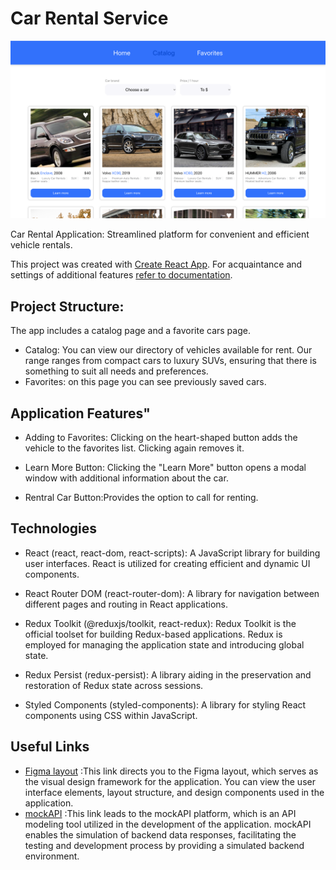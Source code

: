 # Car Rental Service

![Web-site main page](./assets/main.png)

Car Rental Application: Streamlined platform for convenient and efficient
vehicle rentals.

This project was created with
[Create React App](https://github.com/facebook/create-react-app). For
acquaintance and settings of additional features
[refer to documentation](https://facebook.github.io/create-react-app/docs/getting-started).

## Project Structure:

The app includes a catalog page and a favorite cars page.

- Сatalog: You can view our directory of vehicles available for rent. Our range
  ranges from compact cars to luxury SUVs, ensuring that there is something to
  suit all needs and preferences.
- Favorites: on this page you can see previously saved cars.

## Application Features"

- Adding to Favorites: Clicking on the heart-shaped button adds the vehicle to
  the favorites list. Clicking again removes it.

- Learn More Button: Clicking the "Learn More" button opens a modal window with
  additional information about the car.

- Rentral Car Button:Provides the option to call for renting.

## Technologies

- React (react, react-dom, react-scripts): A JavaScript library for building
  user interfaces. React is utilized for creating efficient and dynamic UI
  components.

- React Router DOM (react-router-dom): A library for navigation between
  different pages and routing in React applications.

- Redux Toolkit (@reduxjs/toolkit, react-redux): Redux Toolkit is the official
  toolset for building Redux-based applications. Redux is employed for managing
  the application state and introducing global state.

- Redux Persist (redux-persist): A library aiding in the preservation and
  restoration of Redux state across sessions.

- Styled Components (styled-components): A library for styling React components
  using CSS within JavaScript.

## Useful Links

- [Figma layout](https://www.figma.com/file/XhC8FSCfAkraEF5l7Hx4fL/Test?type=design&node-id=0-1&mode=design)
  :This link directs you to the Figma layout, which serves as the visual design
  framework for the application. You can view the user interface elements,
  layout structure, and design components used in the application.
- [mockAPI](https://mockapi.io/projects) :This link leads to the mockAPI
  platform, which is an API modeling tool utilized in the development of the
  application. mockAPI enables the simulation of backend data responses,
  facilitating the testing and development process by providing a simulated
  backend environment.
